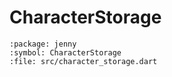 # CharacterStorage

```{dartdoc}
:package: jenny
:symbol: CharacterStorage
:file: src/character_storage.dart
```
